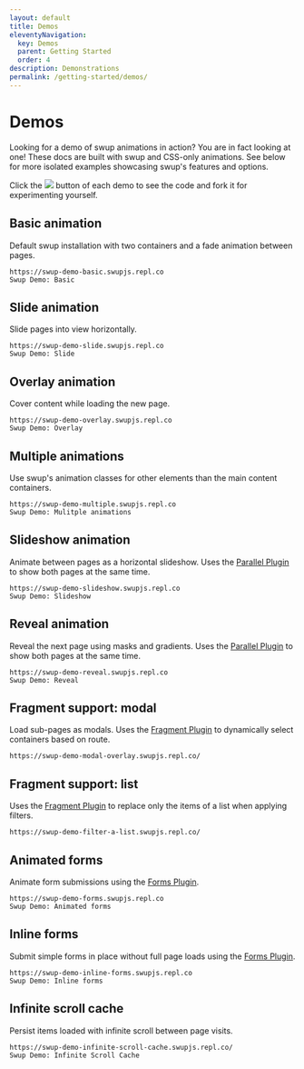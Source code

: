 ```yaml
---
layout: default
title: Demos
eleventyNavigation:
  key: Demos
  parent: Getting Started
  order: 4
description: Demonstrations
permalink: /getting-started/demos/
---
```


# Demos

Looking for a demo of swup animations in action? You are in fact looking at one! These docs are built
with swup and CSS-only animations. See below for more isolated examples showcasing swup's
features and options.

Click the <img src="https://replit.com/badge?theme=dark&variant=small&caption=Try%20with%20Replit"> button
of each demo to see the code and fork it for experimenting yourself.

## Basic animation

Default swup installation with two containers and a fade animation between pages.

```repl
https://swup-demo-basic.swupjs.repl.co
Swup Demo: Basic
```

## Slide animation

Slide pages into view horizontally.

```repl
https://swup-demo-slide.swupjs.repl.co
Swup Demo: Slide
```

## Overlay animation

Cover content while loading the new page.

```repl
https://swup-demo-overlay.swupjs.repl.co
Swup Demo: Overlay
```

## Multiple animations

Use swup's animation classes for other elements than the main content containers.

```repl
https://swup-demo-multiple.swupjs.repl.co
Swup Demo: Mulitple animations
```

## Slideshow animation

Animate between pages as a horizontal slideshow.
Uses the [Parallel Plugin](/plugins/parallel-plugin/) to show both pages at the same time.

```repl
https://swup-demo-slideshow.swupjs.repl.co
Swup Demo: Slideshow
```

## Reveal animation

Reveal the next page using masks and gradients.
Uses the [Parallel Plugin](/plugins/parallel-plugin/) to show both pages at the same time.

```repl
https://swup-demo-reveal.swupjs.repl.co
Swup Demo: Reveal
```

## Fragment support: modal

Load sub-pages as modals.
Uses the [Fragment Plugin](/plugins/fragment-plugin/) to dynamically select containers based on route.

```repl
https://swup-demo-modal-overlay.swupjs.repl.co/
```

## Fragment support: list

Uses the [Fragment Plugin](/plugins/fragment-plugin/) to replace only the items of a list when applying filters.

```repl
https://swup-demo-filter-a-list.swupjs.repl.co/
```

## Animated forms

Animate form submissions using the [Forms Plugin](/plugins/forms-plugin/).

```repl
https://swup-demo-forms.swupjs.repl.co
Swup Demo: Animated forms
```

## Inline forms

Submit simple forms in place without full page loads using the [Forms Plugin](/plugins/forms-plugin/).

```repl
https://swup-demo-inline-forms.swupjs.repl.co
Swup Demo: Inline forms
```

## Infinite scroll cache

Persist items loaded with infinite scroll between page visits.

```repl
https://swup-demo-infinite-scroll-cache.swupjs.repl.co/
Swup Demo: Infinite Scroll Cache
```
